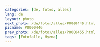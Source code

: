 ```yaml
---
categories: [de, fotos, alles]
lang: de
layout: photo
next_photo: /de/fotos/alles/P0000445.html
picname: P0000446
prev_photo: /de/fotos/alles/P0000455.html
tags: [Fotofalle, Hyena]
---
```

